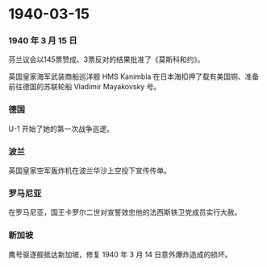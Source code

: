 # 1940-03-15

### 1940 年 3 月 15 日

芬兰议会以145票赞成、3票反对的结果批准了《莫斯科和约》。

英国皇家海军武装商船巡洋舰 HMS Kanimbla
在日本海扣押了载有美国铜、准备前往德国的苏联轮船 Vladimir Mayakovsky
号。

### 德国

U-1 开始了她的第一次战争巡逻。

### 波兰

英国皇家空军轰炸机在波兰华沙上空投下宣传传单。

### 罗马尼亚

在罗马尼亚，国王卡罗尔二世对宣誓效忠他的法西斯铁卫党成员实行大赦。

### 新加坡

鹰号驱逐舰抵达新加坡，修复 1940 年 3 月 14 日意外爆炸造成的损坏。